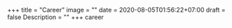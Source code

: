 +++
title = "Career"
image = ""
date = 2020-08-05T01:56:22+07:00
draft = false
Description = ""
+++
career